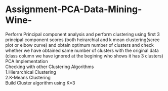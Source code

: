 # Assignment-PCA-Data-Mining-Wine-
Perform Principal component analysis and perform clustering using first 3 principal component scores (both heirarchial and k mean clustering(scree plot or elbow curve) and obtain optimum number of clusters and check whether we have obtained same number of clusters with the original data (class column we have ignored at the begining who shows it has 3 clusters)  
PCA Implementation  
Checking with other Clustering Algorithms  
    1.Hierarchical Clustering  
    2.K-Means Clustering  
Build Cluster algorithm using K=3
